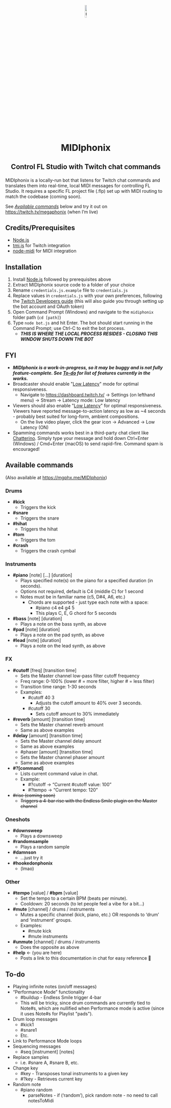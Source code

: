 <p align="center"><img src="https://imgur.com/Hsjadq7.gif" title="megaphJam emote by @wannabe_mailman" width="10%"></img></p>

# <p align="center">MIDIphonix</p>
## <p align="center">Control FL Studio with Twitch chat commands</p>

MIDIphonix is a locally-run bot that listens for Twitch chat commands and translates them into real-time, local MIDI messages for controlling FL Studio. It requires a specific FL project file (.flp) set up with MIDI routing to match the codebase (coming soon).

See *[Available commands](#Available-commands)* below and try it out on https://twitch.tv/megaphonix (when I’m live)

## Credits/Prerequisites
* [Node.js](https://nodejs.org/)
* [tmi.js](https://www.npmjs.com/package/tmi.js) for Twitch integration
* [node-midi](https://www.npmjs.com/package/midi) for MIDI integration

## Installation
1. Install [Node.js](https://nodejs.org/) followed by prerequisites above
2. Extract MIDIphonix source code to a folder of your choice
3. Rename `credentials.js.example` file to `credentials.js`
4. Replace values in `credentials.js` with your own preferences, following the [Twitch Developers guide](https://dev.twitch.tv/docs/irc/get-started/#specify-the-configuration-settings) (this will also guide you through setting up the bot account and OAuth token)
5. Open Command Prompt (Windows) and navigate to the `midiphonix` folder path (`cd [path]`)
6. Type `node bot.js` and hit Enter. The bot should start running in the Command Prompt; use Ctrl-C to exit the bot process.
    * ***THIS IS WHERE THE LOCAL PROCESS RESIDES - CLOSING THIS WINDOW SHUTS DOWN THE BOT***

## FYI

* ***MIDIphonix is a work-in-progress, so it may be buggy and is not fully feature-complete. See [To-do](#To-do) for list of features currently in the works.***
* Broadcaster should enable "[Low Latency](https://imgur.com/9rh6cwZ.jpg)" mode for optimal responsiveness.
  * Navigate to https://dashboard.twitch.tv/ -> Settings (on lefthand menu) -> Stream -> Latency mode: Low latency
* Viewers should also enable "[Low Latency](https://imgur.com/rsz3uNL.jpg)" for optimal responsiveness. Viewers have reported message-to-action latency as low as ~4 seconds - probably best suited for long-form, ambient compositions.
  * On the live video player, click the gear icon -> Advanced -> Low Latency (ON)
* Spamming commands works best in a third-party chat client like [Chatterino](https://chatterino.com/). Simply type your message and hold down Ctrl+Enter (Windows) / Cmd+Enter (macOS) to send rapid-fire. Command spam is encouraged!

## Available commands
(Also available at https://mgphx.me/MIDIphonix)

### Drums
* **#kick**
  * Triggers the kick
* **#snare**
  * Triggers the snare
* **#hihat**
  * Triggers the hihat
* **#tom**
  * Triggers the tom
* **#crash**
  * Triggers the crash cymbal

### Instruments
* **#piano** [note] [...] [duration]
  * Plays specified note(s) on the piano for a specified duration (in seconds).
  * Options not required, default is C4 (middle C) for 1 second
  * Notes must be in familiar name (c5, D#4, A6, etc.)
    * Chords are supported - just type each note with a space:
      * #piano c4 e4 g4 5
      * This plays C, E, G chord for 5 seconds
* **#bass** [note] [duration]
  * Plays a note on the bass synth, as above
* **#pad** [note] [duration]
  * Plays a note on the pad synth, as above
* **#lead** [note] [duration]
  * Plays a note on the lead synth, as above

### FX
* **#cutoff** [freq] [transition time]
  * Sets the Master channel low-pass filter cutoff frequency
  * Freq range: 0-100% (lower # = more filter, higher # = less filter)
  * Transition time range: 1-30 seconds
  * Examples:
    * #cutoff 40 3
      * Adjusts the cutoff amount to 40% over 3 seconds.
    * #cutoff 30
      * Sets cutoff amount to 30% immediately
* **#reverb** [amount] [transition time]
  * Sets the Master channel reverb amount
  * Same as above examples
* **#delay** [amount] [transition time]
  * Sets the Master channel delay amount
  * Same as above examples
  * #phaser [amount] [transition time]
  * Sets the Master channel phaser amount
  * Same as above examples
* **#?[command]**
  * Lists current command value in chat.
  * Example:
    * #?cutoff -> “Current #cutoff value: 100”
    * #?tempo -> “Current tempo: 120”
* ~~#rise (coming soon)~~
  * ~~Triggers a 4-bar rise with the Endless Smile plugin on the Master channel~~

### Oneshots
* **#downsweep**
  * Plays a downsweep
* **#randomsample**
  * Plays a random sample
* **#damnson**
  * …just try it
* **#hookedonphonix**
  * (lmao)

### Other
* **#tempo** [value] / **#bpm** [value]
  * Set the tempo to a certain BPM (beats per minute).
  * Cooldown: 20 seconds (to let people feel a vibe for a bit…)
* **#mute** [channel] / drums / instruments
  * Mutes a specific channel (kick, piano, etc.) OR responds to ‘drum’ and ‘instrument’ groups.
  * Examples:
    * #mute kick
    * #mute instruments
* **#unmute** [channel] / drums / instruments
  * Does the opposite as above
* **#help** <- (you are here)
  * Posts a link to this documentation in chat for easy reference 🙂


## To-do
* Playing infinite notes (on/off messages)
* “Performance Mode” functionality
  * #buildup - Endless Smile trigger 4-bar
  * This will be tricky, since drum commands are currently tied to Note#s, which are nullified when Performance mode is active (since it uses Note#s for Playlist "pads").
* Drum loop messages
  * #kick1
  * #snare1
  * Etc.
* Link to Performance Mode loops
* Sequencing messages
  * #seq [instrument] [notes]
* Replace samples
  * i.e. #snare A, #snare B, etc.
* Change key
  * #key - Transposes tonal instruments to a given key
  * #?key - Retrieves current key
* Random note
  * #piano random
    * parseNotes - if (‘random’), pick random note - no need to call notesToMidi
